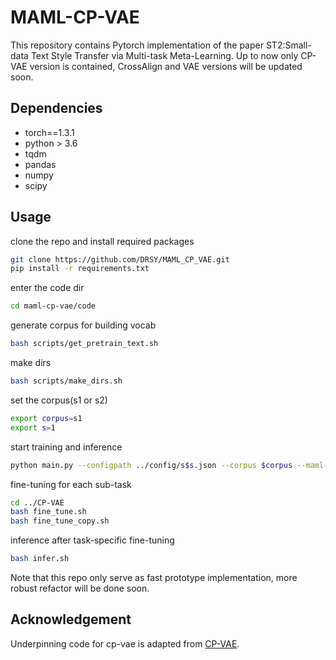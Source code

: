 # MAML-CP-VAE
This repository contains Pytorch implementation of the paper ST2:Small-data Text Style Transfer via Multi-task Meta-Learning. Up to now only CP-VAE version is contained, CrossAlign and VAE versions will be 
updated soon.

## Dependencies
- torch==1.3.1
- python > 3.6
- tqdm
- pandas
- numpy
- scipy

## Usage
clone the repo and install required packages
```bash
git clone https://github.com/DRSY/MAML_CP_VAE.git
pip install -r requirements.txt
```
enter the code dir
```bash
cd maml-cp-vae/code
```
generate corpus for building vocab
```bash
bash scripts/get_pretrain_text.sh
```
make dirs
```bash
bash scripts/make_dirs.sh
```
set the corpus(s1 or s2)
```bash
export corpus=s1
export s=1
```
start training and inference
```bash
python main.py --configpath ../config/s$s.json --corpus $corpus --maml-epochs 20 --transfer-epochs 0 --epochs-per-val 5 --maml-batch-size 8 --sub-batch-size --train-batch-size 16 --device-idx 0
```
fine-tuning for each sub-task
```bash
cd ../CP-VAE
bash fine_tune.sh
bash fine_tune_copy.sh
```
inference after task-specific fine-tuning
```bash
bash infer.sh
```
Note that this repo only serve as fast prototype implementation, more robust refactor will be done soon.

## Acknowledgement
Underpinning code for cp-vae is adapted from [CP-VAE](https://github.com/BorealisAI/CP-VAE).